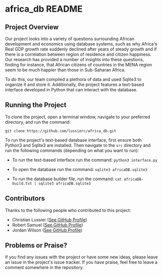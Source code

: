 # africa_db README

## Project Overview
Our project looks into a variety of questions surrounding African development and economics using database systems, such as why Africa's Real GDP growth rate suddenly declined after years of steady growth and if there is a correlation between region of residence and citizen happiness. Our research has provided a number of insights into these questions, finding for instance, that African citizens of countries in the MENA region seem to be much happier than those in Sub-Saharan Africa.

To do this, our team compiled a plethora of data and used Sqlite3 to organize it and store it. Additionally, the project features a text-based interface developed in Python that can interact with the database.

## Running the Project
To clone the project, open a terminal window, navigate to your preferred directory, and run the command:
```
git clone https://github.com/lussierc/africa_db.git
```

To run the project's text-based database interface, first ensure both Python3 and Sqlite3 are installed. Then navigate to the `src` directory and run the following commands (depending on what you want to run):
- To run the text-based interface run the command: `python3 interface.py`

- To open the database run the command: `sqlite3 africaDB.sqlite3`

- To run the database builder file, run the command: `cat africaDB-build.txt | sqlite3 africaDB.sqlite3`


## Contributors
Thanks to the following people who contributed to this project:
- Christian Lussier ([See GitHub Profile](https://github.com/lussierc))
- Robert Samuel ([See GitHub Profile](https://github.com/robert-samuel07))
- Jordan Wilson ([See GitHub Profile](https://github.com/wilsonj24))

## Problems or Praise?
If you find any issues with the project or have some new ideas, please leave an issue in the project's issue tracker. If you have praise, feel free to leave a comment somewhere in the repository.
